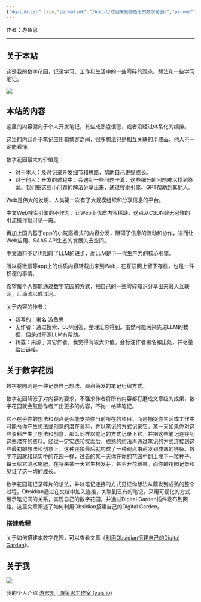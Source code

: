 ```yaml
---
{"dg-publish":true,"permalink":"/About/欢迎来到游鱼思的数字花园/","pinned":true,"tags":["数字花园","gardenEntry"],"created":"2024-04-17T13:57:32.000+08:00","updated":"2024-04-24T01:34:40.000+08:00"}
---
```



作者：游鱼思

---
## 关于本站

这是我的数字花园，记录学习、工作和生活中的一些零碎的观点、想法和一些学习笔记。

![](/img/user/Z-attach/Yuis_Digital_Garden.png)

## 本站的内容

这里的内容偏向于个人开发笔记，有些成熟度很低，或者没经过体系化的编排。

这里的内容介于笔记应用和博客之间，很多想法只是相互关联的半成品，他人不一定能看懂。  

数字花园最大的价值是：  

- 对于本人：及时记录开发细节和思路，帮助自己更好成长。  
- 对于他人：开发的过程中，会遇到一些问题卡着，这些细分的问题难以找到答案。我们把这些小问题的解法分享出来，通过搜索引擎、GPT帮助到其他人。

Web是伟大的发明，人类第一次有了大规模组织和分享信息的平台。  

中文Web搜索引擎的不作为，让Web上优质内容稀缺，这点从CSDN肆无忌惮的引流操作就可见一斑。

再加上国内基于app的小院高墙式的内容分发，阻碍了信息的流动和协作，进而让Web应用、SAAS API生态的发展失去空间。

中文语料不足也阻碍了LLM的进步，而LLM是下一代生产力的核心引擎。

所以将微信等app上的优质内容转载出来到Web，在互联网上留下存档，也是一件积德的事情。

希望每个人都能通过数字花园的方式，把自己的一些零碎知识分享出来融入互联网，汇滴流以成江河。

关于内容的作者：  

- 我写的：署名 游鱼思  
- 无作者：通过搜索、LLM回答，整理汇总得到。虽然可能污染先进LLM的数据，但是对开源LLM有帮助。  
- 转载：来源于其它作者，我觉得有较大价值。会标注作者署名和出处，并尽量给出链接。  

## 关于数字花园

数字花园则是一种记录自己想法、观点萌发的笔记组织方式。  

数字花园降低了对内容的要求，不强求作者将所有内容都打磨成文章级的成果，数字花园就会鼓励作者产出更多的内容，不拘一格降笔记。

它不在乎你的想法和观点是否能支持你当前所在的项目，而是捕捉你生活或工作中可能令你产生想法或创意的潜在资料，并以笔记的方式记录它。某一天如果你对这些资料产生了想法和创意，那么同样以笔记的方式记录下它，并把这些笔记连接到这些潜在的资料。经过一定实践和探索后，成熟的想法再通过笔记的方式连接到这些最初的想法和创意上。这种连接最后就构成了一种观点由萌发到成熟的链条。数字花园就和现实中的花园一样，过去的某一天你在你的花园中翻土埋下一粒种子，每天给它浇水施肥，在将来某一天它生根发芽，甚至开花结果。而你的花园记录和见证了这一切的成长。  

数字花园能记录碎片的想法，并以笔记连接的方式见证你想法从萌发到成熟的整个过程。Obsidian通过在文档中加入连接，关联到已有的笔记，采用可视化的方式展示笔记间的关系，实现自己的数字花园，并通过Digital Garden插件发布到网络。这篇文章阐述了如何利用Obsidian搭建自己的Digital Garden。

### 搭建教程

关于如何搭建本数字花园，可以查看文章《[利用Obsidian搭建自己的Digital Garden](https://blog.rahc.top/article/tech-share-mydigitalgarden.html)》。

## 关于我

![](/img/user/Z-attach/游鱼思.png)

我的个人介绍 [游宏凯 | 游鱼思工作室 (yuis.io)](https://yuis.io/cn/about)